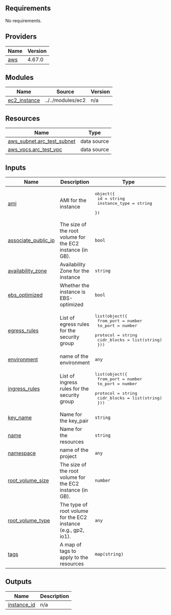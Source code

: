 <!-- BEGIN_TF_DOCS -->
## Requirements

No requirements.

## Providers

| Name | Version |
|------|---------|
| <a name="provider_aws"></a> [aws](#provider\_aws) | 4.67.0 |

## Modules

| Name | Source | Version |
|------|--------|---------|
| <a name="module_ec2_instance"></a> [ec2\_instance](#module\_ec2\_instance) | ../../modules/ec2 | n/a |

## Resources

| Name | Type |
|------|------|
| [aws_subnet.arc_test_subnet](https://registry.terraform.io/providers/hashicorp/aws/latest/docs/data-sources/subnet) | data source |
| [aws_vpcs.arc_test_vpc](https://registry.terraform.io/providers/hashicorp/aws/latest/docs/data-sources/vpcs) | data source |

## Inputs

| Name | Description | Type | Default | Required |
|------|-------------|------|---------|:--------:|
| <a name="input_ami"></a> [ami](#input\_ami) | AMI for the instance | <pre>object({<br>    id            = string<br>    instance_type = string<br>  })</pre> | n/a | yes |
| <a name="input_associate_public_ip"></a> [associate\_public\_ip](#input\_associate\_public\_ip) | The size of the root volume for the EC2 instance (in GB). | `bool` | n/a | yes |
| <a name="input_availability_zone"></a> [availability\_zone](#input\_availability\_zone) | Availability Zone for the instance | `string` | n/a | yes |
| <a name="input_ebs_optimized"></a> [ebs\_optimized](#input\_ebs\_optimized) | Whether the instance is EBS-optimized | `bool` | n/a | yes |
| <a name="input_egress_rules"></a> [egress\_rules](#input\_egress\_rules) | List of egress rules for the security group | <pre>list(object({<br>    from_port   = number<br>    to_port     = number<br>    protocol    = string<br>    cidr_blocks = list(string)<br>  }))</pre> | n/a | yes |
| <a name="input_environment"></a> [environment](#input\_environment) | name of the environment | `any` | n/a | yes |
| <a name="input_ingress_rules"></a> [ingress\_rules](#input\_ingress\_rules) | List of ingress rules for the security group | <pre>list(object({<br>    from_port   = number<br>    to_port     = number<br>    protocol    = string<br>    cidr_blocks = list(string)<br>  }))</pre> | n/a | yes |
| <a name="input_key_name"></a> [key\_name](#input\_key\_name) | Name for the key\_pair | `string` | n/a | yes |
| <a name="input_name"></a> [name](#input\_name) | Name for the resources | `string` | n/a | yes |
| <a name="input_namespace"></a> [namespace](#input\_namespace) | name of the project | `any` | n/a | yes |
| <a name="input_root_volume_size"></a> [root\_volume\_size](#input\_root\_volume\_size) | The size of the root volume for the EC2 instance (in GB). | `number` | n/a | yes |
| <a name="input_root_volume_type"></a> [root\_volume\_type](#input\_root\_volume\_type) | The type of root volume for the EC2 instance (e.g., gp2, io1). | `any` | n/a | yes |
| <a name="input_tags"></a> [tags](#input\_tags) | A map of tags to apply to the resources | `map(string)` | n/a | yes |

## Outputs

| Name | Description |
|------|-------------|
| <a name="output_instance_id"></a> [instance\_id](#output\_instance\_id) | n/a |
<!-- END_TF_DOCS -->

